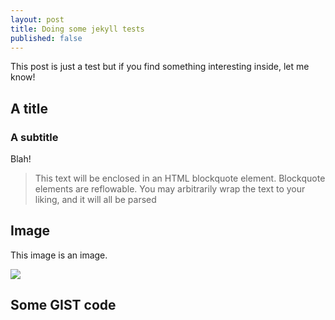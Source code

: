 ```yaml
---
layout: post
title: Doing some jekyll tests
published: false
---
```


This post is just a test but if you find something interesting inside, let me know!

## A title
### A subtitle

Blah!
> This text will be enclosed in an HTML blockquote element.
> Blockquote elements are reflowable. You may arbitrarily
> wrap the text to your liking, and it will all be parsed

## Image
This image is an image.

<img src="http://placehold.it/200x100.png"/>

## Some GIST code
<script src="https://gist.github.com/1156742.js"> </script>

